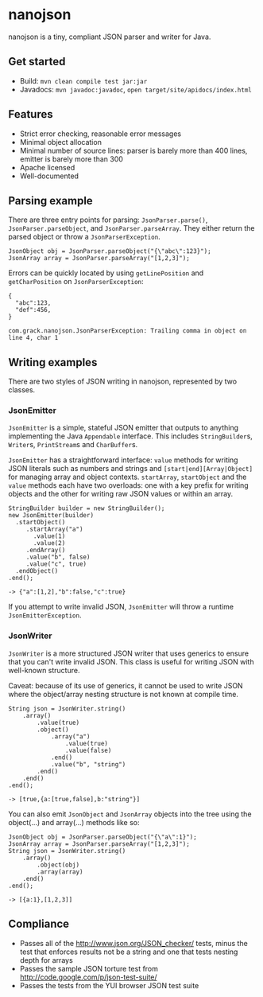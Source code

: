 # nanojson

nanojson is a tiny, compliant JSON parser and writer for Java. 

## Get started

  * Build: `mvn clean compile test jar:jar`
  * Javadocs: `mvn javadoc:javadoc`, `open target/site/apidocs/index.html`

## Features

  * Strict error checking, reasonable error messages
  * Minimal object allocation
  * Minimal number of source lines: parser is barely more than 400 lines, emitter is barely more than 300
  * Apache licensed
  * Well-documented

## Parsing example

There are three entry points for parsing: `JsonParser.parse()`, `JsonParser.parseObject`, and `JsonParser.parseArray`. They either return the parsed object or throw a `JsonParserException`.

    JsonObject obj = JsonParser.parseObject("{\"abc\":123}");
    JsonArray array = JsonParser.parseArray("[1,2,3]");

Errors can be quickly located by using `getLinePosition` and `getCharPosition` on `JsonParserException`:

    {
      "abc":123,
      "def":456,
    }

    com.grack.nanojson.JsonParserException: Trailing comma in object on line 4, char 1

## Writing examples

There are two styles of JSON writing in nanojson, represented by two classes. 

### JsonEmitter

`JsonEmitter` is a simple, stateful JSON emitter that outputs to anything implementing the Java `Appendable` interface. This includes
`StringBuilder`s, `Writer`s, `PrintStream`s and `CharBuffer`s.

`JsonEmitter` has a straightforward interface: `value` methods for writing JSON literals such as numbers and strings and `[start|end][Array|Object]`
for managing array and object contexts. `startArray`, `startObject` and the `value` methods each have two overloads: one with a key prefix for writing
objects and the other for writing raw JSON values or within an array.

    StringBuilder builder = new StringBuilder();
    new JsonEmitter(builder)
      .startObject()
         .startArray("a")
           .value(1)
           .value(2)
         .endArray()
         .value("b", false)
         .value("c", true)
      .endObject()
    .end();
	
    -> {"a":[1,2],"b":false,"c":true}

If you attempt to write invalid JSON, `JsonEmitter` will throw a runtime `JsonEmitterException`.

### JsonWriter

`JsonWriter` is a more structured JSON writer that uses generics to ensure that you can't write invalid JSON. This class is useful for writing JSON
with well-known structure. 

Caveat: because of its use of generics, it cannot be used to write JSON where the object/array nesting structure is not known at compile time.

	String json = JsonWriter.string()
		.array()
			.value(true)
			.object()
				.array("a")
					.value(true)
					.value(false)
				.end()
				.value("b", "string")
			.end()
		.end()
	.end();
	
	-> [true,{a:[true,false],b:"string"}]

You can also emit `JsonObject` and `JsonArray` objects into the tree using the object(...) and array(...) methods like so:

    JsonObject obj = JsonParser.parseObject("{\"a\":1}");
    JsonArray array = JsonParser.parseArray("[1,2,3]");
	String json = JsonWriter.string()
		.array()
			.object(obj)
			.array(array)
		.end()
	.end();
	
	-> [{a:1},[1,2,3]]

## Compliance

  * Passes all of the http://www.json.org/JSON_checker/ tests, minus the test that enforces results not be a string and one that tests nesting depth for arrays
  * Passes the sample JSON torture test from http://code.google.com/p/json-test-suite/
  * Passes the tests from the YUI browser JSON test suite
